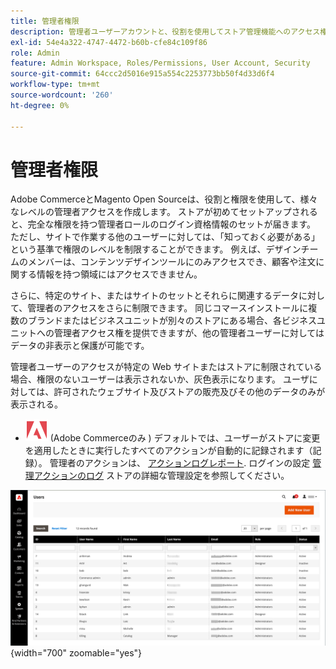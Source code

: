 ```yaml
---
title: 管理者権限
description: 管理者ユーザーアカウントと、役割を使用してストア管理機能へのアクセス権を付与する方法について説明します。
exl-id: 54e4a322-4747-4472-b60b-cfe84c109f86
role: Admin
feature: Admin Workspace, Roles/Permissions, User Account, Security
source-git-commit: 64ccc2d5016e915a554c2253773bb50f4d33d6f4
workflow-type: tm+mt
source-wordcount: '260'
ht-degree: 0%

---
```


# 管理者権限

Adobe CommerceとMagento Open Sourceは、役割と権限を使用して、様々なレベルの管理者アクセスを作成します。 ストアが初めてセットアップされると、完全な権限を持つ管理者ロールのログイン資格情報のセットが届きます。 ただし、サイトで作業する他のユーザーに対しては、「知っておく必要がある」という基準で権限のレベルを制限することができます。 例えば、デザインチームのメンバーは、コンテンツデザインツールにのみアクセスでき、顧客や注文に関する情報を持つ領域にはアクセスできません。

さらに、特定のサイト、またはサイトのセットとそれらに関連するデータに対して、管理者のアクセスをさらに制限できます。 同じコマースインストールに複数のブランドまたはビジネスユニットが別々のストアにある場合、各ビジネスユニットへの管理者アクセス権を提供できますが、他の管理者ユーザーに対してはデータの非表示と保護が可能です。

管理者ユーザーのアクセスが特定の Web サイトまたはストアに制限されている場合、権限のないユーザーは表示されないか、灰色表示になります。 ユーザに対しては、許可されたウェブサイト及びストアの販売及びその他のデータのみが表示される。

- ![Adobe Commerce](../assets/adobe-logo.svg) (Adobe Commerceのみ ) デフォルトでは、ユーザーがストアに変更を適用したときに実行したすべてのアクションが自動的に記録されます（記録）。 管理者のアクションは、 [アクションログレポート](action-log-report.md). ログインの設定 [管理アクションのログ](action-log.md) ストアの詳細な管理設定を参照してください。

![管理者 — すべてのユーザーアカウント](./assets/users-all.png){width="700" zoomable="yes"}
